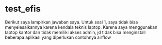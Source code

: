 # test_efis

Berikut saya lampirkan jawaban saya.
Untuk soal 1, saya tidak bisa menyelesaikannya karena kendala teknis laptop.
Karena saya menggunakan laptop kantor dan tidak memiliki akses admin, jd tidak bisa menginstall beberapa aplikasi yang diperlukan contohnya airflow
